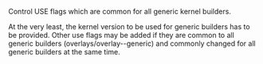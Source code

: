 Control USE flags which are common for all generic kernel builders.

At the very least, the kernel version to be used for generic builders
has to be provided. Other use flags may be added if they are common
to all generic builders (overlays/overlay-<name>-generic) and commonly
changed for all generic builders at the same time.

